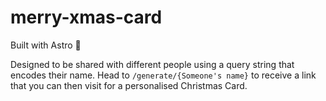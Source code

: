 # merry-xmas-card

Built with Astro 🚀

Designed to be shared with different people using a query string that encodes their name. Head to `/generate/{Someone's name}` to receive a link that you can then visit for a personalised Christmas Card.
